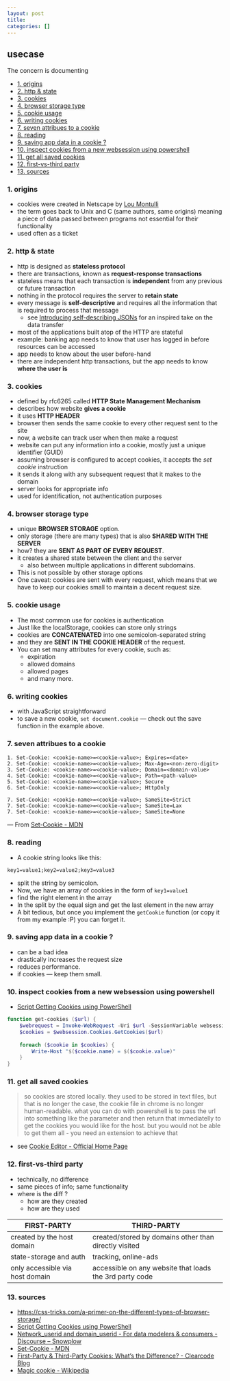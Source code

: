 ```yaml
---
layout: post
title:
categories: []
---
```

## usecase
The concern is documenting

<!-- TOC -->

- [1. origins](#1-origins)
- [2. http & state](#2-http--state)
- [3. cookies](#3-cookies)
- [4. browser storage type](#4-browser-storage-type)
- [5. cookie usage](#5-cookie-usage)
- [6. writing cookies](#6-writing-cookies)
- [7. seven attribues to a cookie](#7-seven-attribues-to-a-cookie)
- [8. reading](#8-reading)
- [9. saving app data in a cookie ?](#9-saving-app-data-in-a-cookie-)
- [10. inspect cookies from a new websession using powershell](#10-inspect-cookies-from-a-new-websession-using-powershell)
- [11. get all saved cookies](#11-get-all-saved-cookies)
- [12. first-vs-third party](#12-first-vs-third-party)
- [13. sources](#13-sources)

<!-- /TOC -->

### 1. origins
* cookies were created in Netscape by [Lou Montulli ](http://www.internethistorypodcast.com/2014/03/chapter-1-supplemental-1-an-interview-with-lou-montulli/)
* the term goes back to Unix and C (same authors, same origins) meaning a piece of data passed between programs not essential for their functionality
* used often as a ticket

### 2. http & state
* http is designed as **stateless protocol**
* there are transactions, known as **request-response transactions**
* stateless means that each transaction is **independent** from any previous or future transaction
* nothing in the protocol requires the server to **retain state**
* every message is **self-descriptive** and requires all the information that is required to process that message
    * see [Introducing self-describing JSONs](https://snowplowanalytics.com/blog/2014/05/15/introducing-self-describing-jsons/) for an inspired take on the data transfer
* most of the applications built atop of the HTTP are stateful
* example: banking app needs to know that user has logged in before resources can be accessed
* app needs to know about the user before-hand
* there are independent http transactions, but the app needs to know **where the user is**

### 3. cookies
* defined by rfc6265 called **HTTP State Management Mechanism**
* describes how website **gives a cookie** 
* it uses **HTTP HEADER**
* browser then sends the same cookie to every other request sent to the site
* now, a website can track user when then make a request 
* website can put any information into a cookie, mostly just a unique identifier (GUID)
* assuming browser is configured to accept cookies, it accepts the _set cookie_ instruction 
* it sends it along with any subsequent request that it makes to the domain 
* server looks for appropriate info
* used for identification, not authentication purposes

### 4. browser storage type
* unique **BROWSER STORAGE** option. 
* only storage (there are many types) that is also **SHARED WITH THE SERVER** 
* how? they are **SENT AS PART OF EVERY REQUEST**. 
* it creates a shared state between the client and the server 
    * also between multiple applications in different subdomains. 
* This is not possible by other storage options 
* One caveat: cookies are sent with every request, which means that we have to keep our cookies small to maintain a decent request size.

### 5. cookie usage
* The most common use for cookies is authentication
* Just like the localStorage, cookies can store only strings
* cookies are **CONCATENATED** into one semicolon-separated string 
* and they are **SENT IN THE COOKIE HEADER** of the request. 
* You can set many attributes for every cookie, such as:
    * expiration
    * allowed domains
    * allowed pages
    * and many more.

### 6. writing cookies
* with JavaScript  straightforward 
* to save a new cookie, `set document.cookie` — check out the save function in the example above. 

### 7. seven attribues to a cookie

```
1. Set-Cookie: <cookie-name>=<cookie-value>; Expires=<date>
2. Set-Cookie: <cookie-name>=<cookie-value>; Max-Age=<non-zero-digit>
3. Set-Cookie: <cookie-name>=<cookie-value>; Domain=<domain-value>
4. Set-Cookie: <cookie-name>=<cookie-value>; Path=<path-value>
5. Set-Cookie: <cookie-name>=<cookie-value>; Secure
6. Set-Cookie: <cookie-name>=<cookie-value>; HttpOnly

7. Set-Cookie: <cookie-name>=<cookie-value>; SameSite=Strict
7. Set-Cookie: <cookie-name>=<cookie-value>; SameSite=Lax
7. Set-Cookie: <cookie-name>=<cookie-value>; SameSite=None
```

—  From [Set-Cookie - MDN](https://developer.mozilla.org/en-US/docs/Web/HTTP/Headers/Set-Cookie)

### 8. reading
* A cookie string looks like this:

`key1=value1;key2=value2;key3=value3`

* split the string by semicolon. 
* Now, we have an array of cookies in the form of `key1=value1`
* find the right element in the array
* In the  split by the equal sign and get the last element in the new array
* A bit tedious, but once you implement the `getCookie` function (or copy it from my example :P) you can forget it.

### 9. saving app data in a cookie ?
* can be a bad idea 
* drastically increases the request size 
* reduces performance.
* if cookies — keep them small.

### 10. inspect cookies from a new websession using powershell 
* [Script Getting Cookies using PowerShell](https://gallery.technet.microsoft.com/scriptcenter/Getting-Cookies-using-3c373c7e)

```powershell
function get-cookies ($url) {
    $webrequest = Invoke-WebRequest -Uri $url -SessionVariable websession 
    $cookies = $websession.Cookies.GetCookies($url) 
 
    foreach ($cookie in $cookies) { 
        Write-Host "$($cookie.name) = $($cookie.value)" 
    }
}
```

### 11. get all saved cookies
> so cookies are stored locally. they used to be stored in text files, but that is no longer the case, the cookie file in chrome is no longer human-readable. what you can do with powershell is to pass the url into something like the parameter and then return that immediatelly to get the cookies you would like for the host. but you would not be able to get them all - you need an extension to achieve that
* see [Cookie Editor - Official Home Page](https://www.hotcleaner.com/cookie-editor/)

### 12. first-vs-third party
* technically, no difference
* same pieces of info; same functionality
* where is the diff ?
    * how are they created
    * how are they used

FIRST-PARTY                     | THIRD-PARTY
--------------------------------|--------------------------------------------------------
created by the host domain      | created/stored by domains other than directly visited
state-storage and auth          | tracking, online-ads
only accessible via host domain | accessible on any website that loads the 3rd party code


### 13. sources
* https://css-tricks.com/a-primer-on-the-different-types-of-browser-storage/
* [Script Getting Cookies using PowerShell](https://gallery.technet.microsoft.com/scriptcenter/Getting-Cookies-using-3c373c7e)
* [Network_userid and domain_userid - For data modelers & consumers - Discourse – Snowplow](https://discourse.snowplowanalytics.com/t/network-userid-and-domain-userid/1171)
* [Set-Cookie - MDN](https://developer.mozilla.org/en-US/docs/Web/HTTP/Headers/Set-Cookie)
* [First-Party & Third-Party Cookies: What’s the Difference? - Clearcode Blog](https://clearcode.cc/blog/difference-between-first-party-third-party-cookies/)
* [Magic cookie - Wikipedia](https://en.wikipedia.org/wiki/Magic_cookie)

